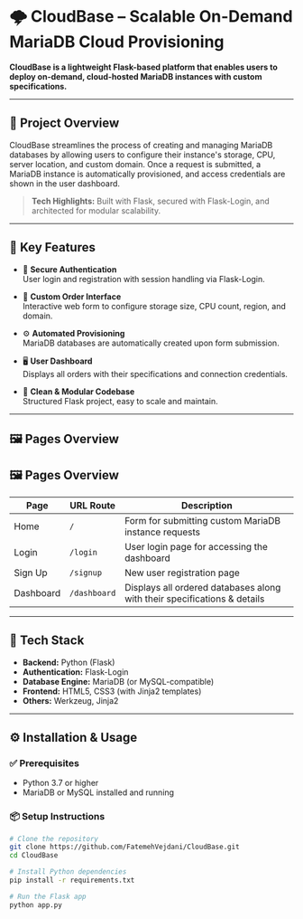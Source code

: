 # 🌩️ CloudBase – Scalable On-Demand MariaDB Cloud Provisioning

**CloudBase is a lightweight Flask-based platform that enables users to deploy on-demand, cloud-hosted MariaDB instances with custom specifications.**

---

## 📌 Project Overview

CloudBase streamlines the process of creating and managing MariaDB databases by allowing users to configure their instance's storage, CPU, server location, and custom domain. Once a request is submitted, a MariaDB instance is automatically provisioned, and access credentials are shown in the user dashboard.

> **Tech Highlights:** Built with Flask, secured with Flask-Login, and architected for modular scalability.

---

## 🚀 Key Features

- 🔐 **Secure Authentication**  
  User login and registration with session handling via Flask-Login.

- 📄 **Custom Order Interface**  
  Interactive web form to configure storage size, CPU count, region, and domain.

- ⚙️ **Automated Provisioning**  
  MariaDB databases are automatically created upon form submission.

- 🖥️ **User Dashboard**  
  Displays all orders with their specifications and connection credentials.

- 🧱 **Clean & Modular Codebase**  
  Structured Flask project, easy to scale and maintain.

---

## 🖼️ Pages Overview

## 🖼️ Pages Overview

| Page       | URL Route     | Description                                                             |
|------------|---------------|-------------------------------------------------------------------------|
| Home       | `/`           | Form for submitting custom MariaDB instance requests                    |
| Login      | `/login`      | User login page for accessing the dashboard                             |
| Sign Up    | `/signup`     | New user registration page                                              |
| Dashboard  | `/dashboard`  | Displays all ordered databases along with their specifications & details |

---

## 🧭 Tech Stack

- **Backend:** Python (Flask)  
- **Authentication:** Flask-Login  
- **Database Engine:** MariaDB (or MySQL-compatible)  
- **Frontend:** HTML5, CSS3 (with Jinja2 templates)  
- **Others:** Werkzeug, Jinja2  


---

## ⚙️ Installation & Usage

### ✅ Prerequisites

- Python 3.7 or higher  
- MariaDB or MySQL installed and running

### 📦 Setup Instructions

```bash
# Clone the repository
git clone https://github.com/FatemehVejdani/CloudBase.git
cd CloudBase

# Install Python dependencies
pip install -r requirements.txt

# Run the Flask app
python app.py


